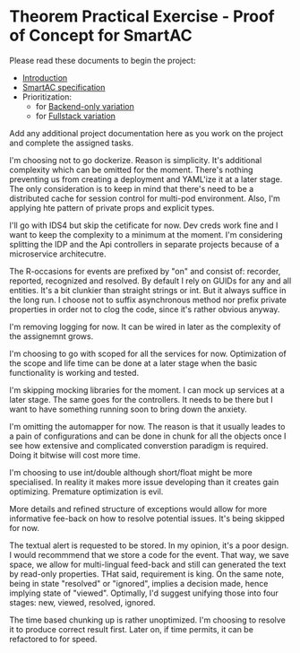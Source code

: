 # Theorem Practical Exercise - Proof of Concept for SmartAC

Please read these documents to begin the project:

* [Introduction](docs/project/smartac-intro.md)
* [SmartAC specification](docs/project/smartac-spec.md)
* Prioritization:
  * for [Backend-only variation](docs/project/smartac-priorities-backend-only.md)
  * for [Fullstack variation](docs/project/smartac-priorities-fullstack.md)

Add any additional project documentation here as you work on the project and complete the assigned tasks.

I'm choosing not to go dockerize. Reason is simplicity. It's additional complexity which can be omitted for the moment. There's nothing preventing us from creating a deployment and YAML'ize it at a later stage. The only consideration is to keep in mind that there's need to be a distributed cache for session control for multi-pod environment. Also, I'm applying hte pattern of private props and explicit types.

I'll go with IDS4 but skip the cetificate for now. Dev creds work fine and I want to keep the complexity to a minimum at the moment. I'm considering splitting the IDP and the Api controllers in separate projects because of a microservice architecutre.

The R-occasions for events are prefixed by "on" and consist of: recorder, reported, recognized and resolved. By default I rely on GUIDs for any and all entities. It's a bit clunkier than straight strings or int. But it always suffice in the long run. I choose not to suffix asynchronous method nor prefix private properties in order not to clog the code, since it's rather obvious anyway.

I'm removing logging for now. It can be wired in later as the complexity of the assignemnt grows.

I'm choosing to go with scoped for all the services for now. Optimization of the scope and life time can be done at a later stage when the basic functionality is working and tested.

I'm skipping mocking libraries for the moment. I can mock up services at a later stage. The same goes for the controllers. It needs to be there but I want to have something running soon to bring down the anxiety. 

I'm omitting the automapper for now. The reason is that it usually leades to a pain of configurations and can be done in chunk for all the objects once I see how extensive and complicated converstion paradigm is required. Doing it bitwise will cost more time.

I'm choosing to use int/double although short/float might be more specialised. In reality it makes more issue developing than it creates gain optimizing. Premature optimization is evil.

More details and refined structure of exceptions would allow for more informative fee-back on how to resolve potential issues. It's being skipped for now.

The textual alert is requested to be stored. In my opinion, it's a poor design. I would recommmend that we store a code for the event. That way, we save space, we allow for multi-lingual feed-back and still can generated the text by read-only properties. THat said, requirement is king. On the same note, being in state "resolved" or "ignored", implies a decision made, hence implying state of "viewed". Optimally, I'd suggest unifying those into four stages: new, viewed, resolved, ignored.

The time based chunking up is rather unoptimized. I'm choosing to resolve it to produce correct result first. Later on, if time permits, it can be refactored to for speed.






